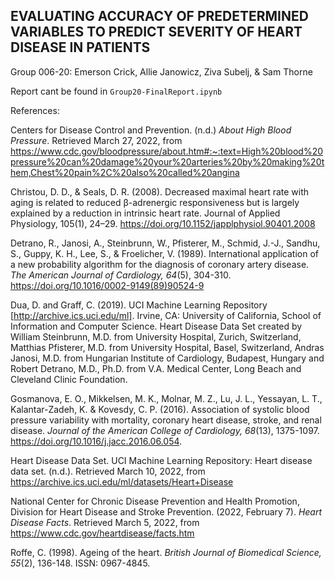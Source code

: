 ## EVALUATING ACCURACY OF PREDETERMINED VARIABLES TO PREDICT SEVERITY OF HEART DISEASE IN PATIENTS

Group 006-20: Emerson Crick, Allie Janowicz, Ziva Subelj, & Sam Thorne

Report cant be found in `Group20-FinalReport.ipynb`

References:

Centers for Disease Control and Prevention. (n.d.) *About High Blood Pressure*. Retrieved March 27, 2022, from https://www.cdc.gov/bloodpressure/about.htm#:~:text=High%20blood%20pressure%20can%20damage%20your%20arteries%20by%20making%20them,Chest%20pain%2C%20also%20called%20angina

Christou, D. D., &amp; Seals, D. R. (2008). Decreased maximal heart rate with aging is related to reduced β-adrenergic responsiveness but is largely explained by a reduction in intrinsic heart rate. Journal of Applied Physiology, 105(1), 24–29. https://doi.org/10.1152/japplphysiol.90401.2008 

Detrano, R., Janosi, A., Steinbrunn, W., Pfisterer, M., Schmid, J.-J., Sandhu, S., Guppy, K. H., Lee, S., & Froelicher, V. (1989). International application of a new probability algorithm for the diagnosis of coronary artery disease. *The American Journal of Cardiology, 64*(5), 304-310. https://doi.org/10.1016/0002-9149(89)90524-9

Dua, D. and Graff, C. (2019). UCI Machine Learning Repository [http://archive.ics.uci.edu/ml]. Irvine, CA: University of California, School of Information and Computer Science. Heart Disease Data Set created by William Steinbrunn, M.D. from University Hospital, Zurich, Switzerland, Matthias Pfisterer, M.D. from University Hospital, Basel, Switzerland, Andras Janosi, M.D. from Hungarian Institute of Cardiology, Budapest, Hungary and Robert Detrano, M.D., Ph.D. from V.A. Medical Center, Long Beach and Cleveland Clinic Foundation.

Gosmanova, E. O., Mikkelsen, M. K., Molnar, M. Z., Lu, J. L., Yessayan, L. T., Kalantar-Zadeh, K. & Kovesdy, C. P. (2016). Association of systolic blood pressure variability with mortality, coronary heart disease, stroke, and renal disease. *Journal of the American College of Cardiology, 68*(13), 1375-1097. https://doi.org/10.1016/j.jacc.2016.06.054.

Heart Disease Data Set. UCI Machine Learning Repository: Heart disease data set. (n.d.). Retrieved March 10, 2022, from https://archive.ics.uci.edu/ml/datasets/Heart+Disease 

National Center for Chronic Disease Prevention and Health Promotion, Division for Heart Disease and Stroke Prevention. (2022, February 7). *Heart Disease Facts*. Retrieved March 5, 2022, from https://www.cdc.gov/heartdisease/facts.htm

Roffe, C. (1998). Ageing of the heart. *British Journal of Biomedical Science, 55*(2), 136-148. ISSN: 0967-4845.
